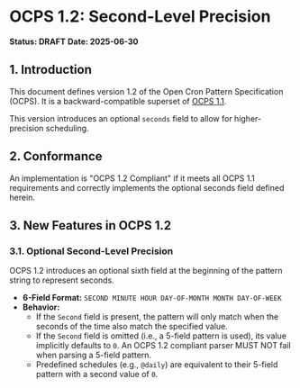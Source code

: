 # OCPS 1.2: Second-Level Precision

**Status: DRAFT**
**Date: 2025-06-30**

## 1. Introduction

This document defines version 1.2 of the Open Cron Pattern Specification (OCPS). It is a backward-compatible superset of [OCPS 1.1](./1.1.md).

This version introduces an optional `seconds` field to allow for higher-precision scheduling.

## 2. Conformance

An implementation is "OCPS 1.2 Compliant" if it meets all OCPS 1.1 requirements and correctly implements the optional seconds field defined herein.

## 3. New Features in OCPS 1.2

### 3.1. Optional Second-Level Precision
OCPS 1.2 introduces an optional sixth field at the beginning of the pattern string to represent seconds.

* **6-Field Format:** `SECOND MINUTE HOUR DAY-OF-MONTH MONTH DAY-OF-WEEK`
* **Behavior:**
    * If the `Second` field is present, the pattern will only match when the seconds of the time also match the specified value.
    * If the `Second` field is omitted (i.e., a 5-field pattern is used), its value implicitly defaults to `0`. An OCPS 1.2 compliant parser MUST NOT fail when parsing a 5-field pattern.
    * Predefined schedules (e.g., `@daily`) are equivalent to their 5-field pattern with a second value of `0`.